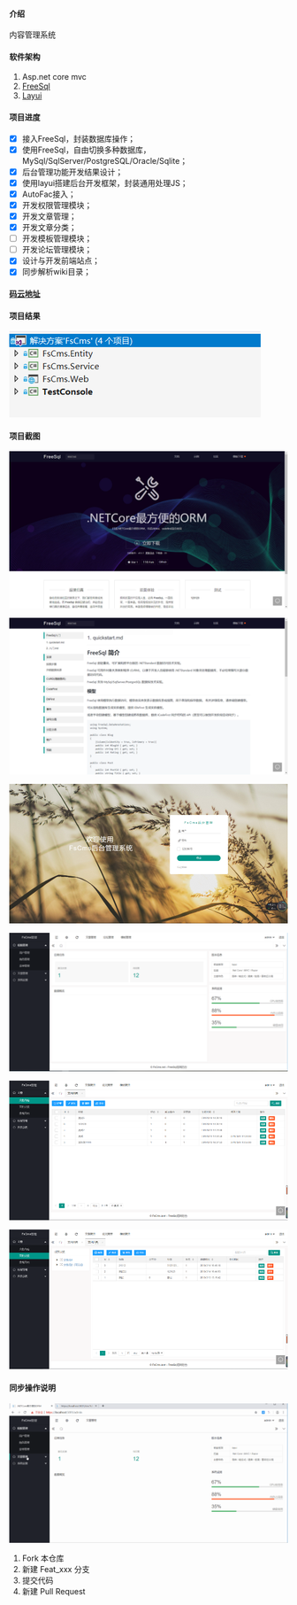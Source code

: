 #### 介绍
内容管理系统

#### 软件架构

1. Asp.net core mvc 
2. [FreeSql](https://github.com/2881099/FreeSql)
3. [Layui](https://www.layui.com/)

#### 项目进度

- [x] 接入FreeSql，封装数据库操作；
- [x] 使用FreeSql，自由切换多种数据库，MySql/SqlServer/PostgreSQL/Oracle/Sqlite；
- [x] 后台管理功能开发结果设计；
- [x] 使用layui搭建后台开发框架，封装通用处理JS；
- [x] AutoFac接入；
- [x] 开发权限管理模块；
- [x] 开发文章管理；
- [x] 开发文章分类；
- [ ] 开发模板管理模块；
- [ ] 开发论坛管理模块；
- [x] 设计与开发前端站点；
- [x] 同步解析wiki目录；

#### [码云地址](https://gitee.com/HoganCode/FreeSqlCms)

#### 项目结果

![输入图片说明](./doc/1.png "1.png")

#### 项目截图
![输入图片说明](./doc/2.png "2.png")

![输入图片说明](./doc/3.png "3.png")

![输入图片说明](./doc/4.png "4.png")

![输入图片说明](./doc/5.png "5.png")

![输入图片说明](./doc/6.png "6.png")

![输入图片说明](./doc/7.png "7.png")

#### 同步操作说明
![同步操作说明](./doc/fscms同步加载wiki.gif)

1. Fork 本仓库
2. 新建 Feat_xxx 分支
3. 提交代码
4. 新建 Pull Request